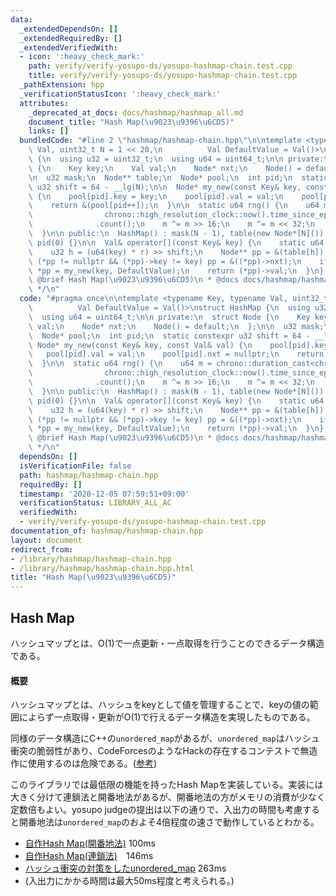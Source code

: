 ```yaml
---
data:
  _extendedDependsOn: []
  _extendedRequiredBy: []
  _extendedVerifiedWith:
  - icon: ':heavy_check_mark:'
    path: verify/verify-yosupo-ds/yosupo-hashmap-chain.test.cpp
    title: verify/verify-yosupo-ds/yosupo-hashmap-chain.test.cpp
  _pathExtension: hpp
  _verificationStatusIcon: ':heavy_check_mark:'
  attributes:
    _deprecated_at_docs: docs/hashmap/hashmap_all.md
    document_title: "Hash Map(\u9023\u9396\u6CD5)"
    links: []
  bundledCode: "#line 2 \"hashmap/hashmap-chain.hpp\"\n\ntemplate <typename Key, typename\
    \ Val, uint32_t N = 1 << 20,\n          Val DefaultValue = Val()>\nstruct HashMap\
    \ {\n  using u32 = uint32_t;\n  using u64 = uint64_t;\n\n private:\n  struct Node\
    \ {\n    Key key;\n    Val val;\n    Node* nxt;\n    Node() = default;\n  };\n\
    \n  u32 mask;\n  Node** table;\n  Node* pool;\n  int pid;\n  static constexpr\
    \ u32 shift = 64 - __lg(N);\n\n  Node* my_new(const Key& key, const Val& val)\
    \ {\n    pool[pid].key = key;\n    pool[pid].val = val;\n    pool[pid].nxt = nullptr;\n\
    \    return &(pool[pid++]);\n  }\n\n  static u64 rng() {\n    u64 m = chrono::duration_cast<chrono::nanoseconds>(\n\
    \                chrono::high_resolution_clock::now().time_since_epoch())\n  \
    \              .count();\n    m ^= m >> 16;\n    m ^= m << 32;\n    return m;\n\
    \  }\n\n public:\n  HashMap() : mask(N - 1), table(new Node*[N]()), pool(new Node[N]),\
    \ pid(0) {}\n\n  Val& operator[](const Key& key) {\n    static u64 r = rng();\n\
    \    u32 h = (u64(key) * r) >> shift;\n    Node** pp = &(table[h]);\n    while\
    \ (*pp != nullptr && (*pp)->key != key) pp = &((*pp)->nxt);\n    if (*pp == nullptr)\
    \ *pp = my_new(key, DefaultValue);\n    return (*pp)->val;\n  }\n};\n\n/**\n *\
    \ @brief Hash Map(\u9023\u9396\u6CD5)\n * @docs docs/hashmap/hashmap_all.md\n\
    \ */\n"
  code: "#pragma once\n\ntemplate <typename Key, typename Val, uint32_t N = 1 << 20,\n\
    \          Val DefaultValue = Val()>\nstruct HashMap {\n  using u32 = uint32_t;\n\
    \  using u64 = uint64_t;\n\n private:\n  struct Node {\n    Key key;\n    Val\
    \ val;\n    Node* nxt;\n    Node() = default;\n  };\n\n  u32 mask;\n  Node** table;\n\
    \  Node* pool;\n  int pid;\n  static constexpr u32 shift = 64 - __lg(N);\n\n \
    \ Node* my_new(const Key& key, const Val& val) {\n    pool[pid].key = key;\n \
    \   pool[pid].val = val;\n    pool[pid].nxt = nullptr;\n    return &(pool[pid++]);\n\
    \  }\n\n  static u64 rng() {\n    u64 m = chrono::duration_cast<chrono::nanoseconds>(\n\
    \                chrono::high_resolution_clock::now().time_since_epoch())\n  \
    \              .count();\n    m ^= m >> 16;\n    m ^= m << 32;\n    return m;\n\
    \  }\n\n public:\n  HashMap() : mask(N - 1), table(new Node*[N]()), pool(new Node[N]),\
    \ pid(0) {}\n\n  Val& operator[](const Key& key) {\n    static u64 r = rng();\n\
    \    u32 h = (u64(key) * r) >> shift;\n    Node** pp = &(table[h]);\n    while\
    \ (*pp != nullptr && (*pp)->key != key) pp = &((*pp)->nxt);\n    if (*pp == nullptr)\
    \ *pp = my_new(key, DefaultValue);\n    return (*pp)->val;\n  }\n};\n\n/**\n *\
    \ @brief Hash Map(\u9023\u9396\u6CD5)\n * @docs docs/hashmap/hashmap_all.md\n\
    \ */\n"
  dependsOn: []
  isVerificationFile: false
  path: hashmap/hashmap-chain.hpp
  requiredBy: []
  timestamp: '2020-12-05 07:59:51+09:00'
  verificationStatus: LIBRARY_ALL_AC
  verifiedWith:
  - verify/verify-yosupo-ds/yosupo-hashmap-chain.test.cpp
documentation_of: hashmap/hashmap-chain.hpp
layout: document
redirect_from:
- /library/hashmap/hashmap-chain.hpp
- /library/hashmap/hashmap-chain.hpp.html
title: "Hash Map(\u9023\u9396\u6CD5)"
---
```

## Hash Map

ハッシュマップとは、$\mathrm{O}(1)$で一点更新・一点取得を行うことのできるデータ構造である。

#### 概要

ハッシュマップとは、ハッシュをkeyとして値を管理することで、keyの値の範囲によらず一点取得・更新が$\mathrm{O}(1)$で行えるデータ構造を実現したものである。

同様のデータ構造にC++の`unordered_map`があるが、`unordered_map`はハッシュ衝突の脆弱性があり、CodeForcesのようなHackの存在するコンテストで無造作に使用するのは危険である。([参考](https://kimiyuki.net/blog/2017/03/08/unordered-map-hash-collision/))

このライブラリでは最低限の機能を持ったHash Mapを実装している。実装には大きく分けて連鎖法と開番地法があるが、開番地法の方がメモリの消費が少なく定数倍もよい。yosupo judgeの提出は以下の通りで、入出力の時間も考慮すると開番地法は`unordered_map`のおよそ4倍程度の速さで動作しているとわかる。

- [自作Hash Map(開番地法)](https://judge.yosupo.jp/submission/23703) 100ms
- [自作Hash Map(連鎖法)](https://judge.yosupo.jp/submission/23726)　146ms
- [ハッシュ衝突の対策をしたunordered_map](https://judge.yosupo.jp/submission/23582) 263ms
- (入出力にかかる時間は最大50ms程度と考えられる。)
